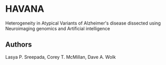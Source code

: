 # HAVANA
 Heterogeneity in Atypical Variants of Alzheimer's disease dissected using Neuroimaging genomics and Artificial intelligence

## Authors
 Lasya P. Sreepada,
 Corey T. McMillan,
 Dave A. Wolk